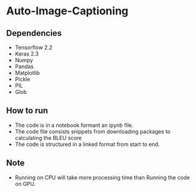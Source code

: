 # Auto-Image-Captioning

## Dependencies


 - Tensorflow 2.2
 - Keras 2.3
 - Numpy 
 - Pandas
 - Matplotlib
 - Pickle
 - PIL
 - Glob


 ## How to run 
 
 - The code is in a notebook formant an ipynb file.
 - The code file consists snippets from downloading packages to calculating the BLEU score
 - The code is structured in a linked format from start to end.
 
 ## Note
 
 - Running on CPU will take more processing time than Running the code on GPU.
 
 

